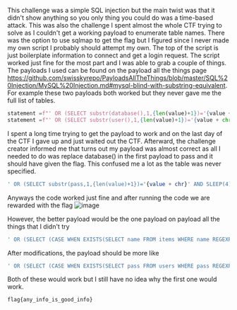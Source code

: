 This challenge was a simple SQL injection but the main twist was that it didn't show anything so you only thing you could do was a time-based attack. This was also the challenge I spent almost the whole CTF trying to solve as I couldn't get a working payload to enumerate table names. 
There was the option to use sqlmap to get the flag but I figured since I never made my own script I probably should attempt my own.
The top of the script is just boilerplate information to connect and get a login request. The script worked just fine for the most part and I was able to grab a couple of things. The payloads I used can be found on the payload all the things page https://github.com/swisskyrepo/PayloadsAllTheThings/blob/master/SQL%20Injection/MySQL%20Injection.md#mysql-blind-with-substring-equivalent. 
For example these two payloads both worked but they never gave me the full list of tables. 
```python
statement =f"' OR (SELECT substr(database(),1,{len(value)+1})='{value + chr}' AND SLEEP(4))"
statement =f"' OR (SELECT substr(user(),1,{len(value)+1})='{value + chr}' AND SLEEP(4))"
```

I spent a long time trying to get the payload to work and on the last day of the CTF I gave up and just waited out the CTF. Afterward, the challenge creator informed me that turns out my payload was almost correct as all I needed to do was replace database() in the first payload to pass and it should have given the flag. This confused me a lot as the table was never specified. 
```sql
' OR (SELECT substr(pass,1,{len(value)+1})='{value + chr}' AND SLEEP(4))"
```

Anyways the code worked just fine and after running the code we are rewarded with the flag
![image](https://user-images.githubusercontent.com/77011982/122654255-33002580-d118-11eb-8d1e-964011ecda26.png)



However, the better payload would be the one payload on payload all the things that I didn't try
```SQL
' OR (SELECT (CASE WHEN EXISTS(SELECT name FROM items WHERE name REGEXP "^a.*") THEN SLEEP(3) ELSE 1 END)); -- -
```

After modifications, the payload should be more like 
```SQL 
' OR (SELECT (CASE WHEN EXISTS(SELECT pass FROM users WHERE pass REGEXP "^a.*") THEN SLEEP(3) ELSE 1 END)); -- -
```

Both of these would work but I still have no idea why the first one would work. 


``
flag{any_info_is_good_info}
``
